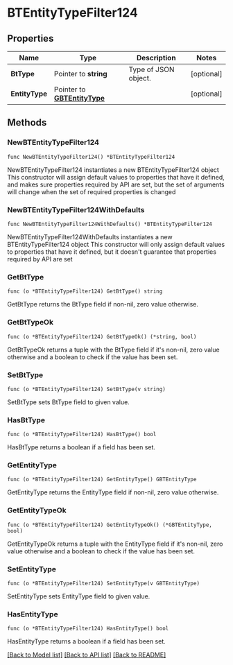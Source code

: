 # BTEntityTypeFilter124

## Properties

Name | Type | Description | Notes
------------ | ------------- | ------------- | -------------
**BtType** | Pointer to **string** | Type of JSON object. | [optional] 
**EntityType** | Pointer to [**GBTEntityType**](GBTEntityType.md) |  | [optional] 

## Methods

### NewBTEntityTypeFilter124

`func NewBTEntityTypeFilter124() *BTEntityTypeFilter124`

NewBTEntityTypeFilter124 instantiates a new BTEntityTypeFilter124 object
This constructor will assign default values to properties that have it defined,
and makes sure properties required by API are set, but the set of arguments
will change when the set of required properties is changed

### NewBTEntityTypeFilter124WithDefaults

`func NewBTEntityTypeFilter124WithDefaults() *BTEntityTypeFilter124`

NewBTEntityTypeFilter124WithDefaults instantiates a new BTEntityTypeFilter124 object
This constructor will only assign default values to properties that have it defined,
but it doesn't guarantee that properties required by API are set

### GetBtType

`func (o *BTEntityTypeFilter124) GetBtType() string`

GetBtType returns the BtType field if non-nil, zero value otherwise.

### GetBtTypeOk

`func (o *BTEntityTypeFilter124) GetBtTypeOk() (*string, bool)`

GetBtTypeOk returns a tuple with the BtType field if it's non-nil, zero value otherwise
and a boolean to check if the value has been set.

### SetBtType

`func (o *BTEntityTypeFilter124) SetBtType(v string)`

SetBtType sets BtType field to given value.

### HasBtType

`func (o *BTEntityTypeFilter124) HasBtType() bool`

HasBtType returns a boolean if a field has been set.

### GetEntityType

`func (o *BTEntityTypeFilter124) GetEntityType() GBTEntityType`

GetEntityType returns the EntityType field if non-nil, zero value otherwise.

### GetEntityTypeOk

`func (o *BTEntityTypeFilter124) GetEntityTypeOk() (*GBTEntityType, bool)`

GetEntityTypeOk returns a tuple with the EntityType field if it's non-nil, zero value otherwise
and a boolean to check if the value has been set.

### SetEntityType

`func (o *BTEntityTypeFilter124) SetEntityType(v GBTEntityType)`

SetEntityType sets EntityType field to given value.

### HasEntityType

`func (o *BTEntityTypeFilter124) HasEntityType() bool`

HasEntityType returns a boolean if a field has been set.


[[Back to Model list]](../README.md#documentation-for-models) [[Back to API list]](../README.md#documentation-for-api-endpoints) [[Back to README]](../README.md)


